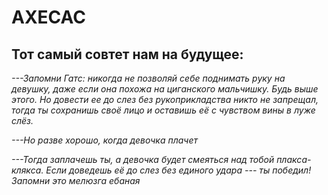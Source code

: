 # AXECAC

## Тот самый совтет нам на будущее:

_---Запомни Гатс: никогда не позволяй себе поднимать руку на девушку, даже если она похожа на циганского мальчишку. Будь выше этого. Но довести ее до слез без рукоприкладства никто не запрещал, тогда ты сохранишь своё лицо и оставишь её с чувством вины в луже слёз._

_---Но разве хорошо, когда девочка плачет_

_---Тогда заплачешь ты, а девочка будет смеяться над тобой плакса-клякса. Если доведешь её до слез без единого удара --- ты победил! Запомни это мелюзга ебаная_
